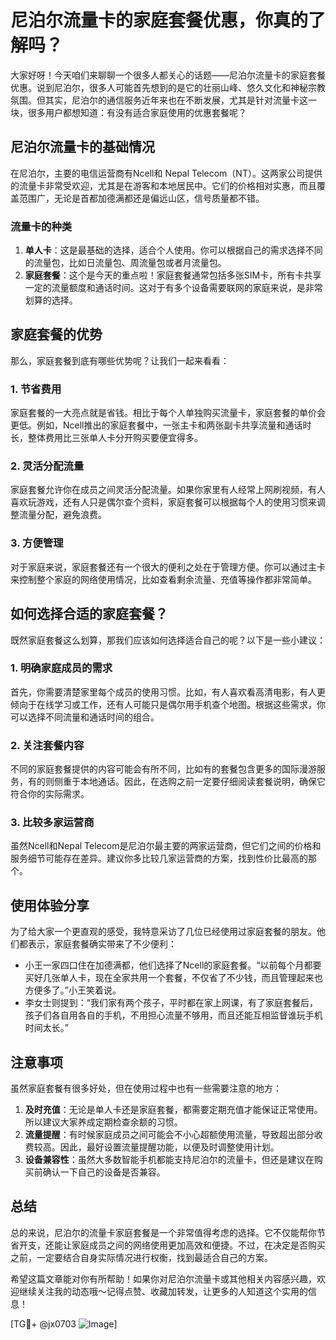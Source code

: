 # 尼泊尔流量卡的家庭套餐优惠，你真的了解吗？

大家好呀！今天咱们来聊聊一个很多人都关心的话题——尼泊尔流量卡的家庭套餐优惠。说到尼泊尔，很多人可能首先想到的是它的壮丽山峰、悠久文化和神秘宗教氛围。但其实，尼泊尔的通信服务近年来也在不断发展，尤其是针对流量卡这一块，很多用户都想知道：有没有适合家庭使用的优惠套餐呢？

## 尼泊尔流量卡的基础情况

在尼泊尔，主要的电信运营商有Ncell和 Nepal Telecom（NT）。这两家公司提供的流量卡非常受欢迎，尤其是在游客和本地居民中。它们的价格相对实惠，而且覆盖范围广，无论是首都加德满都还是偏远山区，信号质量都不错。

### 流量卡的种类

1. **单人卡**：这是最基础的选择，适合个人使用。你可以根据自己的需求选择不同的流量包，比如日流量包、周流量包或者月流量包。
2. **家庭套餐**：这个是今天的重点啦！家庭套餐通常包括多张SIM卡，所有卡共享一定的流量额度和通话时间。这对于有多个设备需要联网的家庭来说，是非常划算的选择。

## 家庭套餐的优势

那么，家庭套餐到底有哪些优势呢？让我们一起来看看：

### 1. 节省费用

家庭套餐的一大亮点就是省钱。相比于每个人单独购买流量卡，家庭套餐的单价会更低。例如，Ncell推出的家庭套餐中，一张主卡和两张副卡共享流量和通话时长，整体费用比三张单人卡分开购买要便宜得多。

### 2. 灵活分配流量

家庭套餐允许你在成员之间灵活分配流量。如果你家里有人经常上网刷视频，有人喜欢玩游戏，还有人只是偶尔查个资料，家庭套餐可以根据每个人的使用习惯来调整流量分配，避免浪费。

### 3. 方便管理

对于家庭来说，家庭套餐还有一个很大的便利之处在于管理方便。你可以通过主卡来控制整个家庭的网络使用情况，比如查看剩余流量、充值等操作都非常简单。

## 如何选择合适的家庭套餐？

既然家庭套餐这么划算，那我们应该如何选择适合自己的呢？以下是一些小建议：

### 1. 明确家庭成员的需求

首先，你需要清楚家里每个成员的使用习惯。比如，有人喜欢看高清电影，有人更倾向于在线学习或工作，还有人可能只是偶尔用手机查个地图。根据这些需求，你可以选择不同流量和通话时间的组合。

### 2. 关注套餐内容

不同的家庭套餐提供的内容可能会有所不同，比如有的套餐包含更多的国际漫游服务，有的则侧重于本地通话。因此，在选购之前一定要仔细阅读套餐说明，确保它符合你的实际需求。

### 3. 比较多家运营商

虽然Ncell和Nepal Telecom是尼泊尔最主要的两家运营商，但它们之间的价格和服务细节可能存在差异。建议你多比较几家运营商的方案，找到性价比最高的那个。

## 使用体验分享

为了给大家一个更直观的感受，我特意采访了几位已经使用过家庭套餐的朋友。他们都表示，家庭套餐确实带来了不少便利：

- 小王一家四口住在加德满都，他们选择了Ncell的家庭套餐。“以前每个月都要买好几张单人卡，现在全家共用一个套餐，不仅省了不少钱，而且管理起来也方便多了。”小王笑着说。
- 李女士则提到：“我们家有两个孩子，平时都在家上网课，有了家庭套餐后，孩子们各自用各自的手机，不用担心流量不够用，而且还能互相监督谁玩手机时间太长。”

## 注意事项

虽然家庭套餐有很多好处，但在使用过程中也有一些需要注意的地方：

1. **及时充值**：无论是单人卡还是家庭套餐，都需要定期充值才能保证正常使用。所以建议大家养成定期检查余额的习惯。
2. **流量提醒**：有时候家庭成员之间可能会不小心超额使用流量，导致超出部分收费较高。因此，最好设置流量提醒功能，以便及时调整使用计划。
3. **设备兼容性**：虽然大多数智能手机都能支持尼泊尔的流量卡，但还是建议在购买前确认一下自己的设备是否兼容。

## 总结

总的来说，尼泊尔的流量卡家庭套餐是一个非常值得考虑的选择。它不仅能帮你节省开支，还能让家庭成员之间的网络使用更加高效和便捷。不过，在决定是否购买之前，一定要结合自身实际情况进行权衡，找到最适合自己的方案。

希望这篇文章能对你有所帮助！如果你对尼泊尔流量卡或其他相关内容感兴趣，欢迎继续关注我的动态哦～记得点赞、收藏加转发，让更多的人知道这个实用的信息！

[TG💪+ @jx0703 ![Image](https://github.com/user-attachments/assets/dbca1d08-cadb-493c-b0ec-ad6f7a83f270)]